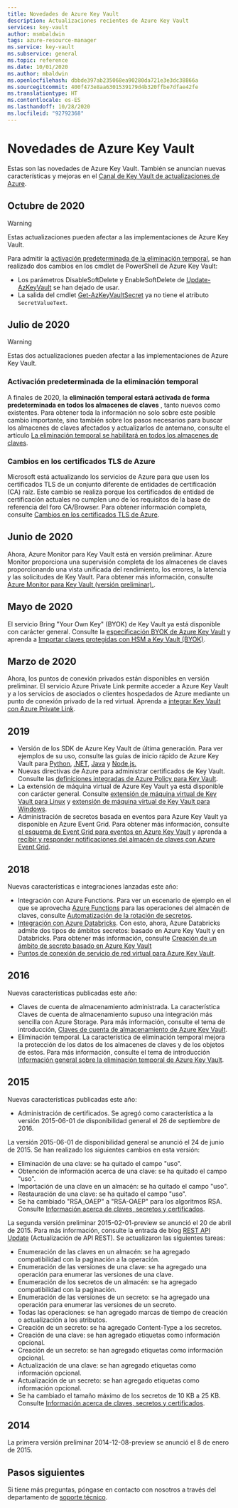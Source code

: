 ```yaml
---
title: Novedades de Azure Key Vault
description: Actualizaciones recientes de Azure Key Vault
services: key-vault
author: msmbaldwin
tags: azure-resource-manager
ms.service: key-vault
ms.subservice: general
ms.topic: reference
ms.date: 10/01/2020
ms.author: mbaldwin
ms.openlocfilehash: dbbde397ab235068ea90280da721e3e3dc38866a
ms.sourcegitcommit: 400f473e8aa6301539179d4b320ffbe7dfae42fe
ms.translationtype: HT
ms.contentlocale: es-ES
ms.lasthandoff: 10/28/2020
ms.locfileid: "92792368"
---
```

# <a name="whats-new-for-azure-key-vault"></a>Novedades de Azure Key Vault

Estas son las novedades de Azure Key Vault. También se anuncian nuevas características y mejoras en el [Canal de Key Vault de actualizaciones de Azure](https://azure.microsoft.com/updates/?category=security&query=Key%20vault).

## <a name="october-2020"></a>Octubre de 2020

> [!WARNING]
> Estas actualizaciones pueden afectar a las implementaciones de Azure Key Vault.

Para admitir la [activación predeterminada de la eliminación temporal](#soft-delete-on-by-default), se han realizado dos cambios en los cmdlet de PowerShell de Azure Key Vault:

- Los parámetros DisableSoftDelete y EnableSoftDelete de [Update-AzKeyVault](/powershell/module/az.keyvault/update-azkeyvault) se han dejado de usar.
- La salida del cmdlet [Get-AzKeyVaultSecret](/powershell/module/az.keyvault/get-azkeyvaultsecret) ya no tiene el atributo `SecretValueText`.

## <a name="july-2020"></a>Julio de 2020

> [!WARNING]
> Estas dos actualizaciones pueden afectar a las implementaciones de Azure Key Vault.

### <a name="soft-delete-on-by-default"></a>Activación predeterminada de la eliminación temporal

A finales de 2020, la **eliminación temporal estará activada de forma predeterminada en todos los almacenes de claves** , tanto nuevos como existentes. Para obtener toda la información no solo sobre este posible cambio importante, sino también sobre los pasos necesarios para buscar los almacenes de claves afectados y actualizarlos de antemano, consulte el artículo [La eliminación temporal se habilitará en todos los almacenes de claves](soft-delete-change.md).

### <a name="azure-tls-certificate-changes"></a>Cambios en los certificados TLS de Azure

Microsoft está actualizando los servicios de Azure para que usen los certificados TLS de un conjunto diferente de entidades de certificación (CA) raíz. Este cambio se realiza porque los certificados de entidad de certificación actuales no cumplen uno de los requisitos de la base de referencia del foro CA/Browser.  Para obtener información completa, consulte [Cambios en los certificados TLS de Azure](../../security/fundamentals/tls-certificate-changes.md).

## <a name="june-2020"></a>Junio de 2020

Ahora, Azure Monitor para Key Vault está en versión preliminar.  Azure Monitor proporciona una supervisión completa de los almacenes de claves proporcionando una vista unificada del rendimiento, los errores, la latencia y las solicitudes de Key Vault. Para obtener más información, consulte [Azure Monitor para Key Vault (versión preliminar).](../../azure-monitor/insights/key-vault-insights-overview.md).

## <a name="may-2020"></a>Mayo de 2020

El servicio Bring "Your Own Key" (BYOK) de Key Vault ya está disponible con carácter general. Consulte la [especificación BYOK de Azure Key Vault](../keys/byok-specification.md) y aprenda a [Importar claves protegidas con HSM a Key Vault (BYOK)](../keys/hsm-protected-keys-byok.md).

## <a name="march-2020"></a>Marzo de 2020

Ahora, los puntos de conexión privados están disponibles en versión preliminar. El servicio Azure Private Link permite acceder a Azure Key Vault y a los servicios de asociados o clientes hospedados de Azure mediante un punto de conexión privado de la red virtual.  Aprenda a [integrar Key Vault con Azure Private Link](private-link-service.md).

## <a name="2019"></a>2019

- Versión de los SDK de Azure Key Vault de última generación. Para ver ejemplos de su uso, consulte las guías de inicio rápido de Azure Key Vault para [Python](../secrets/quick-create-python.md), [.NET](../secrets/quick-create-net.md), [Java](../secrets/quick-create-java.md) y [Node.js.](../secrets/quick-create-node.md)
- Nuevas directivas de Azure para administrar certificados de Key Vault. Consulte las [definiciones integradas de Azure Policy para Key Vault](../policy-reference.md).
- La extensión de máquina virtual de Azure Key Vault ya está disponible con carácter general.  Consulte [extensión de máquina virtual de Key Vault para Linux](../../virtual-machines/extensions/key-vault-linux.md) y [extensión de máquina virtual de Key Vault para Windows](../../virtual-machines/extensions/key-vault-windows.md).
- Administración de secretos basada en eventos para Azure Key Vault ya disponible en Azure Event Grid. Para obtener más información, consulte [el esquema de Event Grid para eventos en Azure Key Vault](../../event-grid/event-schema-key-vault.md) y aprenda a [recibir y responder notificaciones del almacén de claves con Azure Event Grid](event-grid-tutorial.md).

## <a name="2018"></a>2018

Nuevas características e integraciones lanzadas este año:

- Integración con Azure Functions. Para ver un escenario de ejemplo en el que se aprovecha [Azure Functions](../../azure-functions/index.yml) para las operaciones del almacén de claves, consulte [Automatización de la rotación de secretos](../secrets/tutorial-rotation.md).
- [Integración con Azure Databricks](/azure/databricks/scenarios/store-secrets-azure-key-vault). Con esto, ahora, Azure Databricks admite dos tipos de ámbitos secretos: basado en Azure Key Vault y en Databricks. Para obtener más información, consulte [Creación de un ámbito de secreto basado en Azure Key Vault](/azure/databricks/security/secrets/secret-scopes#--create-an-azure-key-vault-backed-secret-scope)
- [Puntos de conexión de servicio de red virtual para Azure Key Vault](overview-vnet-service-endpoints.md).

## <a name="2016"></a>2016

Nuevas características publicadas este año:

- Claves de cuenta de almacenamiento administrada. La característica Claves de cuenta de almacenamiento supuso una integración más sencilla con Azure Storage. Para más información, consulte el tema de introducción, [Claves de cuenta de almacenamiento de Azure Key Vault](../secrets/overview-storage-keys.md).
- Eliminación temporal. La característica de eliminación temporal mejora la protección de los datos de los almacenes de claves y de los objetos de estos. Para más información, consulte el tema de introducción [Información general sobre la eliminación temporal de Azure Key Vault](./soft-delete-overview.md).

## <a name="2015"></a>2015

Nuevas características publicadas este año:
- Administración de certificados. Se agregó como característica a la versión 2015-06-01 de disponibilidad general el 26 de septiembre de 2016.

La versión 2015-06-01 de disponibilidad general se anunció el 24 de junio de 2015. Se han realizado los siguientes cambios en esta versión:
- Eliminación de una clave: se ha quitado el campo "uso".
- Obtención de información acerca de una clave: se ha quitado el campo "uso".
- Importación de una clave en un almacén: se ha quitado el campo "uso".
- Restauración de una clave: se ha quitado el campo "uso".
- Se ha cambiado "RSA_OAEP" a "RSA-OAEP" para los algoritmos RSA. Consulte [Información acerca de claves, secretos y certificados](about-keys-secrets-certificates.md).

La segunda versión preliminar 2015-02-01-preview se anunció el 20 de abril de 2015. Para más información, consulte la entrada de blog [REST API Update](/archive/blogs/kv/rest-api-update) (Actualización de API REST). Se actualizaron las siguientes tareas:

- Enumeración de las claves en un almacén: se ha agregado compatibilidad con la paginación a la operación.
- Enumeración de las versiones de una clave: se ha agregado una operación para enumerar las versiones de una clave.
- Enumeración de los secretos de un almacén: se ha agregado compatibilidad con la paginación.
- Enumeración de las versiones de un secreto: se ha agregado una operación para enumerar las versiones de un secreto.
- Todas las operaciones: se han agregado marcas de tiempo de creación o actualización a los atributos.
- Creación de un secreto: se ha agregado Content-Type a los secretos.
- Creación de una clave: se han agregado etiquetas como información opcional.
- Creación de un secreto: se han agregado etiquetas como información opcional.
- Actualización de una clave: se han agregado etiquetas como información opcional.
- Actualización de un secreto: se han agregado etiquetas como información opcional.
- Se ha cambiado el tamaño máximo de los secretos de 10 KB a 25 KB. Consulte [Información acerca de claves, secretos y certificados](about-keys-secrets-certificates.md).

## <a name="2014"></a>2014

La primera versión preliminar 2014-12-08-preview se anunció el 8 de enero de 2015.

## <a name="next-steps"></a>Pasos siguientes

Si tiene más preguntas, póngase en contacto con nosotros a través del departamento de [soporte técnico](https://azure.microsoft.com/support/options/).